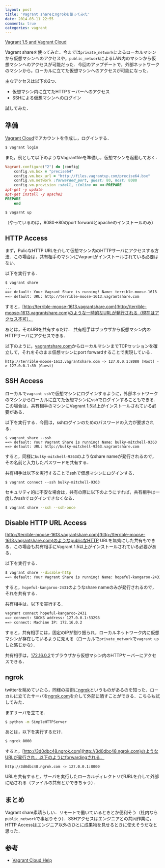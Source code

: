 ```yaml
---
layout: post
title: 'Vagrant shareとngrokを使ってみた'
date: 2014-03-11 22:55
comments: true
categories: vagrant
---
```


[Vagrant 1.5 and Vagrant Cloud](http://www.vagrantup.com/blog/vagrant-1-5-and-vagrant-cloud.html)

Vagrant shareを使ってみた．今までは`private_network`によるローカルマシンから仮想マシンへのアクセスや，`public_network`によるLAN内のマシンから仮想マシンへのアクセスが可能だった．今回のアップデートで，外部ネットワークのマシンから，ローカルに立てた仮想マシンへのアクセスが可能になった．

主なアクセスは以下の2つ．

- 仮想マシン内に立てたHTTPサーバーへのアクセス
- SSHによる仮想マシンへのログイン

試してみた．

## 準備

[Vagrant Cloud](https://vagrantcloud.com)でアカウントを作成し，ログインする．

```bash
$ vagrant login
```

また，例として以下のようなVagrantfileを準備し，仮想マシンを起動しておく．

```ruby
Vagrant.configure("2") do |config|
    config.vm.box = "precise64"
    config.vm.box_url = "http://files.vagrantup.com/precise64.box"
    config.vm.network :forwarded_port, guest: 80, host: 8080
    config.vm.provision :shell, :inline => <<-PREPARE
apt-get -y update
apt-get install -y apache2
PREPARE
    end
```

```bash
$ vagarnt up
```

（やっているのは，8080->80のport forwardとapacheのインストールのみ）

## HTTP Access

まず，PulicなHTTP URLを介して仮想マシン内のHTTPサーバにアクセスする方法．この場合は，共有相手のマシンにVagrantがインストールされている必要はない．

以下を実行する．

```bash
$ vagrant share
...
==> default: Your Vagrant Share is running! Name: terrible-moose-1613
==> default: URL: http://terrible-moose-1613.vagrantshare.com
```

すると，[http://terrible-moose-1613.vagrantshare.com](http://terrible-moose-1613.vagrantshare.com)のような一時的なURLが発行される（現在はアクセス不可）．

あとは，そのURIを共有するだけ． 共有相手はブラウザから仮想マシン内のHTTPサーバにアクセスできる．

以下のように，[vagrantshare.com](vagrantshare.com)からローカルマシンまでTCPセッションを確立して，それをそのまま仮想マシンにport forwardすることで実現している．

```
http://terrible-moose-1613.vagrantshare.com -> 127.0.0.1:8080 (Host) -> 127.0.0.1:80 (Guest) 
```


## SSH Access

ローカルで`vagrant ssh`で仮想マシンにログインするように，外部ネットワークのマシンからローカルに立てた仮想マシンにsshでログインすることもできる．この場合は，共有相手のマシンにVagrant 1.5以上がインストールされている必要がある．

以下を実行する．今回は，sshログインのためのパスワードの入力が要求される．

```
$ vagrant share --ssh
==> default: Your Vagrant Share is running! Name: bulky-mitchell-9363
==> default: URL: http://bulky-mitchell-9363.vagrantshare.com
```

すると，同様に`bulky-mitchell-9363`のようなshare nameが発行されるので，その名前と入力したパスワードを共有する．

共有相手は以下を実行することでsshで仮想マシンにログインする．

```
$ vagrant connect --ssh bulky-mitchell-9363
```

セキュリティ的に不安な場合は，共有の際に以下のようにすれば，共有相手は一度しかsshでログインできなくなる．

```bash
$ vagrant share --ssh --ssh-once
```

## Disable HTTP URL Access

[http://terrible-moose-1613.vagrantshare.com](http://terrible-moose-1613.vagrantshare.com)のようなpublicなHTTP URLを無効にした共有もできる．この場合も共有相手にVagrant 1.5以上がインストールされている必要がある．

以下を実行する．

```bash
$ vagrant share --disable-http
==> default: Your Vagrant Share is running! Name: hopeful-kangaroo-2431
```

すると，`hopeful-kangaroo-2431`のようなshare nameのみが発行されるので，それを共有する．

共有相手は，以下を実行する．

```bash
vagrant connect hopeful-kangaroo-2431
==> connect: SOCKS address: 127.0.0.1:53298
==> connect: Machine IP: 172.16.0.2
```

すると，共有相手には，固定のIPが割り振られ，ローカルネットワーク内に仮想マシンが存在しているように見える（ローカルで`private_network`で`vagrant up`した感じかな）．

共有相手は，[172.16.0.2](172.16.0.2)でブラウザから仮想マシン内のHTTPサーバーにアクセスできる．

## ngrok

twitterを眺めていたら，同様の技術に[ngrok](https://ngrok.com/)というものがあるのを知った．ローカルに立てたサーバを[ngrok.com](https://ngrok.com/)を介して外部に晒すことができる．こちらも試してみた．

まずサーバを立てる．

```bash
$ python -m SimpleHTTPServer
```

あとは，以下を実行するだけ．

```bash
$ ngrok 8000
```

すると，[http://3d0dbc48.ngrok.com](http://3d0dbc48.ngrok.com)のようなURLが発行され，以下のようにforwardingされる．

```
http://3d0dbc48.ngrok.com -> 127.0.0.1:8000
```

URLを共有すると，サーバを実行したローカルディレクトリがURLを介して外部に晒される（ファイルの共有とかできちゃう）．

## まとめ

Vagrant share素晴らしい．リモートで働いているときとか便利そう（社内なら`public_network`で事足りそう）．SSHアクセスはエンジニアとの共同作業に，HTTP Accessはエンジニア以外のひとに成果物を見せるときに使えそうだなと思った．

## 参考

- [Vagrant Cloud Help](https://vagrantcloud.com/help)
